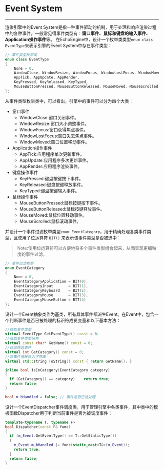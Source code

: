 # Event System

---

渲染引擎中的Event System是指一种事件驱动的机制，用于处理和响应渲染过程中的各种事件。一般常见得事件类型有：**窗口事件、鼠标和键盘的输入事件、Application操作事件**等。
在EchoEngine中，设计一个枚举类类型`enum class EventType`来表示引擎的Event System中存在事件类型：

``` C++
// 事件类型枚举类
enum class EventType
{
    None = 0,
    WindowClose, WindowResize, WindowFocus, WindowLostFocus, WindowMoved,// 窗口操作
    AppTick, AppUpdate, AppRender,                                       // App操作
    KeyPressed, KeyReleased, KeyTyped,                                   // 键盘操作
    MouseButtonPressed, MouseButtonReleased, MouseMoved, MouseScrolled   // 鼠标操作
};
```

从事件类型枚举类中，可以看出，引擎中的事件可以分为四个大类：

* 窗口事件
  * WindowClose:窗口关闭事件。
  * WindowResize:窗口大小调整事件。
  * WindowFocus:窗口获得焦点事件。
  * WindowLostFocus:窗口失去焦点事件。
  * WindowMoved:窗口位置移动事件。
* Application操作事件
  * AppTick:应用程序单次更新事件。
  * AppUpdate:应用程序多次更新事件。
  * AppRender:应用程序渲染事件。
* 键盘操作事件
  * KeyPressed:键盘按键按下事件。
  * KeyReleased:键盘按键释放事件。
  * KeyTyped:键盘按键输入事件。
* 鼠标操作事件
  * MouseButtonPressed:鼠标按键按下事件。
  * MouseButtonReleased:鼠标按键释放事件。
  * MouseMoved:鼠标位置移动事件。
  * MouseScrolled:鼠标滚动事件。

并设计一个事件过滤枚举类型`enum EventCategory`，用于精确处理各类事件类型，且使用了位运算符 `BIT()` 来表示该事件类型是否被选中：

> Note:使用位运算符可以方便地将多个事件类型组合起来，从而实现更细粒度的事件过滤。

``` C++
// 事件过滤枚举
enum EventCategory
{
    None = 0,
    EventCategoryApplication = BIT(0),
    EventCategoryInput       = BIT(1),
    EventCategoryKeyboard    = BIT(2),
    EventCategoryMouse       = BIT(3),
    EventCategoryMouseButton = BIT(4)
};
```

设计一个Event抽象类作为基类，所有具体事件都派生Event。在Event中，包含一个判断事件是否已被处理的标识符成员变量和以下基本方法：

``` C++
//获取事件类型
virtual EventType GetEventType() const = 0;
//获取事件类型名称
virtual const char* GetName() const = 0;
//过滤筛选事件
virtual int GetCategory() const = 0;
//将事件值转换为字符串
virtual std::string ToString() const { return GetName(); }

inline bool IsInCategory(EventCategory category)
{
  if (GetCategory() == category)    return true;
  return false;
}

bool m_bHandled = false; // 事件是否已被处理
```

设计一个EventDispatcher事件调度类，用于管理引擎中各类事件，其中类中的模板函数Dispatcher用于判断当前事件是否为被调度事件：

``` C++
template<typename T, typename F>
bool Dispatcher(const F& func)
{
  if (m_Event.GetEventType() == T::GetStaticType())
  {
    m_Event.m_bHandled |= func(static_cast<T&>(m_Event));
    return true;
  }
  return false;
}
```